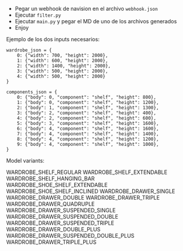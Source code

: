 - Pegar un webhook de navision en el archivo `webhook.json`
- Ejecutar `filter.py`
- Ejecutar `main.py` y pegar el MD de uno de los archivos generados
- Enjoy

Ejemplo de los dos inputs necesarios:

```
wardrobe_json = {
    0: {"width": 700, "height": 2000},
    1: {"width": 600, "height": 2000},
    2: {"width": 1400, "height": 2000},
    3: {"width": 500, "height": 2000},
    4: {"width": 500, "height": 2000}
}

components_json = {
    0: {"body": 0, "component": "shelf", "height": 800},
    1: {"body": 0, "component": "shelf", "height": 1200},
    2: {"body": 1, "component": "shelf", "height": 1300},
    3: {"body": 2, "component": "shelf", "height": 400},
    4: {"body": 2, "component": "shelf", "height": 600},
    5: {"body": 3, "component": "shelf", "height": 1600},
    6: {"body": 4, "component": "shelf", "height": 1600},
    7: {"body": 4, "component": "shelf", "height": 1400},
    8: {"body": 4, "component": "shelf", "height": 1200},
    9: {"body": 4, "component": "shelf", "height": 1000},
}
````

Model variants:

WARDROBE_SHELF_REGULAR
WARDROBE_SHELF_EXTENDABLE
WARDROBE_SHELF_HANGING_BAR
WARDROBE_SHOE_SHELF_EXTENDABLE
WARDROBE_SHOE_SHELF_INCLINED
WARDROBE_DRAWER_SINGLE
WARDROBE_DRAWER_DOUBLE
WARDROBE_DRAWER_TRIPLE
WARDROBE_DRAWER_QUADRUPLE
WARDROBE_DRAWER_SUSPENDED_SINGLE
WARDROBE_DRAWER_SUSPENDED_DOUBLE
WARDROBE_DRAWER_SUSPENDED_TRIPLE
WARDROBE_DRAWER_DOUBLE_PLUS
WARDROBE_DRAWER_SUSPENDED_DOUBLE_PLUS
WARDROBE_DRAWER_TRIPLE_PLUS